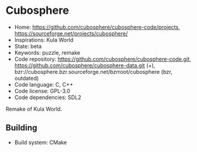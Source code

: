 # Cubosphere

- Home: https://github.com/cubosphere/cubosphere-code/projects, https://sourceforge.net/projects/cubosphere/
- Inspirations: Kula World
- State: beta
- Keywords: puzzle, remake
- Code repository: https://github.com/cubosphere/cubosphere-code.git, https://github.com/cubosphere/cubosphere-data.git (+), bzr://cubosphere.bzr.sourceforge.net/bzrroot/cubosphere (bzr, outdated)
- Code language: C, C++
- Code license: GPL-3.0
- Code dependencies: SDL2

Remake of Kula World.

## Building

- Build system: CMake
